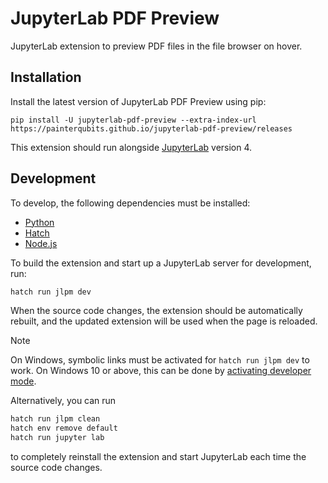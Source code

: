 # JupyterLab PDF Preview

JupyterLab extension to preview PDF files in the file browser on hover.

## Installation

Install the latest version of JupyterLab PDF Preview using pip:

```
pip install -U jupyterlab-pdf-preview --extra-index-url https://painterqubits.github.io/jupyterlab-pdf-preview/releases
```

This extension should run alongside
[JupyterLab](https://jupyterlab.readthedocs.io/en/stable/getting_started/installation.html)
version 4.

## Development

To develop, the following dependencies must be installed:

- [Python](https://www.python.org/downloads/)
- [Hatch](https://hatch.pypa.io/latest/install/)
- [Node.js](https://nodejs.org/en/download)

To build the extension and start up a JupyterLab server for development, run:

```bash
hatch run jlpm dev
```

When the source code changes, the extension should be automatically rebuilt, and the
updated extension will be used when the page is reloaded.

> [!NOTE]  
> On Windows, symbolic links must be activated for `hatch run jlpm dev` to work. On
> Windows 10 or above, this can be done by
> [activating developer mode](https://learn.microsoft.com/en-us/windows/apps/get-started/enable-your-device-for-development).
>
> Alternatively, you can run
>
> ```bash
> hatch run jlpm clean
> hatch env remove default
> hatch run jupyter lab
> ```
>
> to completely reinstall the extension and start JupyterLab each time the source code
> changes.
